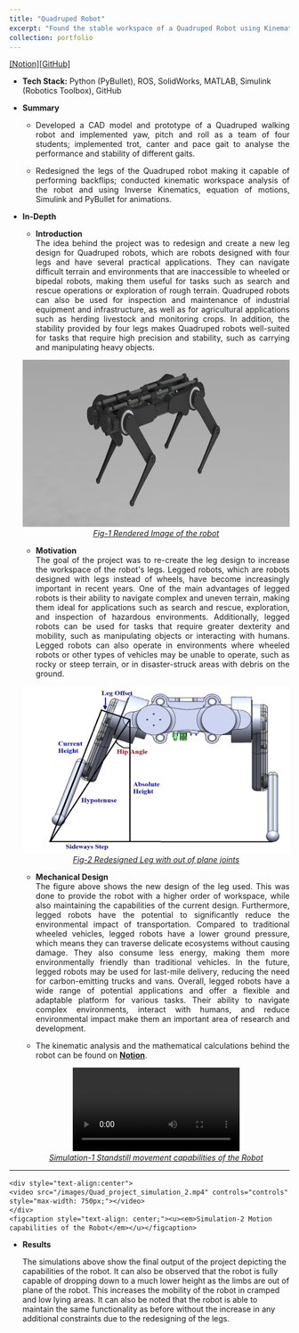 ```yaml
---
title: "Quadruped Robot"
excerpt: "Found the stable workspace of a Quadruped Robot using Kinematic Analysis. <br/><img src='/images/QuadRobot.png'>"
collection: portfolio
---
```


[[Notion]](https://common-bathtub-ada.notion.site/Quadrupled-Project-5025fb31b81147499df83d656a3e7b42)[[GitHub]](https://github.com/SahilTChaudhary/Quadruped-Robot)

* <b>Tech Stack:</b> Python (PyBullet), ROS, SolidWorks, MATLAB, Simulink (Robotics Toolbox), GitHub
* <b> Summary </b>
    -  <p style="text-align: justify;">Developed a CAD model and prototype of a Quadruped walking robot and implemented yaw, pitch and roll as a team of four students; implemented trot, canter and pace gait to analyse the performance and stability of different gaits.</p>
    -  <p style="text-align: justify;">Redesigned the legs of the Quadruped robot making it capable of performing backflips; conducted kinematic workspace analysis of the robot and using Inverse Kinematics, equation of motions, Simulink and PyBullet for animations.</p>

* <b>In-Depth</b>
    *  <p style="text-align: justify;"><b>Introduction</b><br>The idea behind the project was to redesign and create a new leg design for Quadruped robots, which are robots designed with four legs and have several practical applications. They can navigate difficult terrain and environments that are inaccessible to wheeled or bipedal robots, making them useful for tasks such as search and rescue operations or exploration of rough terrain. Quadruped robots can also be used for inspection and maintenance of industrial equipment and infrastructure, as well as for agricultural applications such as herding livestock and monitoring crops. In addition, the stability provided by four legs makes Quadruped robots well-suited for tasks that require high precision and stability, such as carrying and manipulating heavy objects.</p>

    <div style="text-align:center">
    <img src="/images/Quad_project_render_1.png" alt="Robot_Render" style="width:700px;height:300px;">
    </div>
    <figcaption style="text-align: center;"><u><em>Fig-1 Rendered Image of the robot</em></u></figcaption>
  
    * <p style="text-align: justify;"><b>Motivation</b><br>The goal of the project was to re-create the leg design to increase the workspace of the robot's legs. Legged robots, which are robots designed with legs instead of wheels, have become increasingly important in recent years. One of the main advantages of legged robots is their ability to navigate complex and uneven terrain, making them ideal for applications such as search and rescue, exploration, and inspection of hazardous environments. Additionally, legged robots can be used for tasks that require greater dexterity and mobility, such as manipulating objects or interacting with humans. Legged robots can also operate in environments where wheeled robots or other types of vehicles may be unable to operate, such as rocky or steep terrain, or in disaster-struck areas with debris on the ground.</p>
    
    <div style="text-align:center">
    <img src="/images/Quad_project_Leg_Redesign.png" alt="Robot_Render" style="width:550px;height:300px;">
    </div>
    <figcaption style="text-align: center;"><u><em>Fig-2 Redesigned Leg with out of plane joints</em></u></figcaption>
    
    * <p style="text-align: justify;"><b>Mechanical Design</b><br>The figure above shows the new design of the leg used. This was done to provide the robot with a higher order of workspace, while also maintaining the capabilities of the current design. Furthermore, legged robots have the potential to significantly reduce the environmental impact of transportation. Compared to traditional wheeled vehicles, legged robots have a lower ground pressure, which means they can traverse delicate ecosystems without causing damage. They also consume less energy, making them more environmentally friendly than traditional vehicles. In the future, legged robots may be used for last-mile delivery, reducing the need for carbon-emitting trucks and vans. Overall, legged robots have a wide range of potential applications and offer a flexible and adaptable platform for various tasks. Their ability to navigate complex environments, interact with humans, and reduce environmental impact make them an important area of research and development.
    
    * <p style="text-align: justify;">The kinematic analysis and the mathematical calculations behind the robot can be found on <b><a href= "https://common-bathtub-ada.notion.site/Quadrupled-Project-5025fb31b81147499df83d656a3e7b42">Notion</a></b>.</p>

    <div style="text-align:center">
    <video src="/images/Quad_project_simulation_1.mp4" controls="controls" style="max-width: 750px;"></video>
    </div>
    <figcaption style="text-align: center;"><u><em>Simulation-1 Standstill movement capabilities of the Robot</em></u></figcaption>
---

    <div style="text-align:center">
    <video src="/images/Quad_project_simulation_2.mp4" controls="controls" style="max-width: 750px;"></video>
    </div>
    <figcaption style="text-align: center;"><u><em>Simulation-2 Motion capabilities of the Robot</em></u></figcaption>

* <b>Results</b>
    <p>The simulations above show the final output of the project depicting the capabilities of the robot. It can also be observed that the robot is fully capable of dropping down to a much lower height as the limbs are out of plane of the robot. This increases the mobility of the robot in cramped and low lying areas. It can also be noted that the robot is able to maintain the same functionality as before without the increase in any additional constraints due to the redesigning of the legs.</p>
